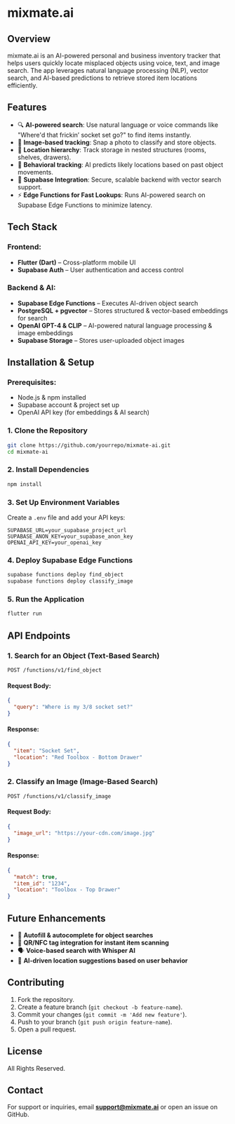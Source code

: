# **mixmate.ai**

## **Overview**
mixmate.ai is an AI-powered personal and business inventory tracker that helps users quickly locate misplaced objects using voice, text, and image search. The app leverages natural language processing (NLP), vector search, and AI-based predictions to retrieve stored item locations efficiently.

## **Features**
- 🔍 **AI-powered search**: Use natural language or voice commands like "Where'd that frickin’ socket set go?" to find items instantly.
- 📸 **Image-based tracking**: Snap a photo to classify and store objects.
- 📍 **Location hierarchy**: Track storage in nested structures (rooms, shelves, drawers).
- 🔄 **Behavioral tracking**: AI predicts likely locations based on past object movements.
- 🔗 **Supabase Integration**: Secure, scalable backend with vector search support.
- ⚡ **Edge Functions for Fast Lookups**: Runs AI-powered search on Supabase Edge Functions to minimize latency.

## **Tech Stack**
### **Frontend:**
- **Flutter (Dart)** – Cross-platform mobile UI
- **Supabase Auth** – User authentication and access control

### **Backend & AI:**
- **Supabase Edge Functions** – Executes AI-driven object search
- **PostgreSQL + pgvector** – Stores structured & vector-based embeddings for search
- **OpenAI GPT-4 & CLIP** – AI-powered natural language processing & image embeddings
- **Supabase Storage** – Stores user-uploaded object images

## **Installation & Setup**
### **Prerequisites:**
- Node.js & npm installed
- Supabase account & project set up
- OpenAI API key (for embeddings & AI search)

### **1. Clone the Repository**
```sh
git clone https://github.com/yourrepo/mixmate-ai.git
cd mixmate-ai
```

### **2. Install Dependencies**
```sh
npm install
```

### **3. Set Up Environment Variables**
Create a `.env` file and add your API keys:
```
SUPABASE_URL=your_supabase_project_url
SUPABASE_ANON_KEY=your_supabase_anon_key
OPENAI_API_KEY=your_openai_key
```

### **4. Deploy Supabase Edge Functions**
```sh
supabase functions deploy find_object
supabase functions deploy classify_image
```

### **5. Run the Application**
```sh
flutter run
```

## **API Endpoints**
### **1. Search for an Object (Text-Based Search)**
```http
POST /functions/v1/find_object
```
#### **Request Body:**
```json
{
  "query": "Where is my 3/8 socket set?"
}
```
#### **Response:**
```json
{
  "item": "Socket Set",
  "location": "Red Toolbox - Bottom Drawer"
}
```

### **2. Classify an Image (Image-Based Search)**
```http
POST /functions/v1/classify_image
```
#### **Request Body:**
```json
{
  "image_url": "https://your-cdn.com/image.jpg"
}
```
#### **Response:**
```json
{
  "match": true,
  "item_id": "1234",
  "location": "Toolbox - Top Drawer"
}
```

## **Future Enhancements**
- 🔄 **Autofill & autocomplete for object searches**
- 📡 **QR/NFC tag integration for instant item scanning**
- 🗣 **Voice-based search with Whisper AI**
- 🤖 **AI-driven location suggestions based on user behavior**

## **Contributing**
1. Fork the repository.
2. Create a feature branch (`git checkout -b feature-name`).
3. Commit your changes (`git commit -m 'Add new feature'`).
4. Push to your branch (`git push origin feature-name`).
5. Open a pull request.

## **License**
All Rights Reserved.

## **Contact**
For support or inquiries, email **support@mixmate.ai** or open an issue on GitHub.
